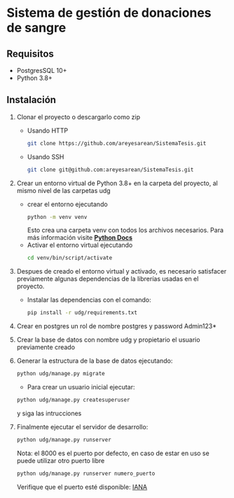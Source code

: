 # Sistema de gestión de donaciones de sangre

Requisitos
--------------
* PostgresSQL 10+
* Python 3.8+

Instalación
--------------

1. Clonar el proyecto o descargarlo como zip
    * Usando HTTP 
        ```sh
        git clone https://github.com/areyesarean/SistemaTesis.git
        ```
    * Usando SSH 
        ```sh
        git clone git@github.com:areyesarean/SistemaTesis.git
        ```

2. Crear un entorno virtual de Python 3.8+ en la carpeta del proyecto, al mismo nivel de las carpetas udg

    * crear el entorno ejecutando 
        ```sh
        python -m venv venv
        ```
      Esto crea una carpeta venv con todos los archivos necesarios. Para más información visite [**Python Docs**](https://docs.python.org/3/tutorial/venv.html)
    * Activar el entorno virtual ejecutando 
        ```sh
        cd venv/bin/script/activate
        ```
    
3. Despues de creado el entorno virtual y activado, es necesario satisfacer previamente algunas dependencias de la librerías usadas en el proyecto.

    * Instalar las dependencias con el comando:
        ```sh 
        pip install -r udg/requirements.txt
        ```
4. Crear en postgres un rol de nombre postgres y password Admin123*
5. Crear la base de datos con nombre udg y propietario el usuario previamente creado

8. Generar la estructura de la base de datos ejecutando: 
    ```sh 
    python udg/manage.py migrate
    ```
   * Para crear un usuario inicial ejecutar:
    ```sh
    python udg/manage.py createsuperuser
    ```
   y siga las intrucciones

9. Finalmente ejecutar el servidor de desarrollo: 
    ```sh
    python udg/manage.py runserver
    ```
    Nota: el 8000 es el puerto por defecto, en caso de estar en uso se puede utilizar otro puerto libre
    ```sh
    python udg/manage.py runserver numero_puerto
    ```
    Verifique que el puerto esté disponible: [IANA](https://www.iana.org/assignments/service-names-port-numbers/service-names-port-numbers.xhtml)

